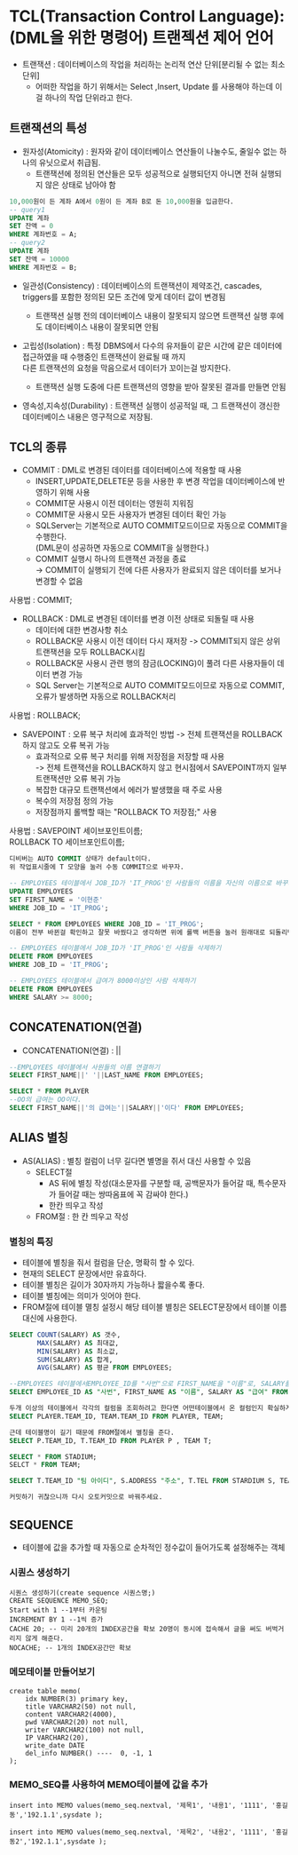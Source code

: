 # TCL(Transaction Control Language): (DML을 위한 명령어) 트랜젝션 제어 언어
- 트랜잭션 : 데이터베이스의 작업을 처리하는 논리적 연산 단위[분리될 수 없는 최소 단위]
    - 어떠한 작업을 하기 위해서는 Select ,Insert, Update 를 사용해야 하는데 이걸 하나의 작업 단위라고 한다.


## 트랜잭션의 특성
- 원자성(Atomicity) : 원자와 같이 데이터베이스 연산들이 나눌수도, 줄일수 없는 하나의 유닛으로서 취급됨.
    - 트랜잭션에 정의된 연산들은 모두 성공적으로 실행되던지 아니면 전혀 실행되지 않은 상태로 남아야 함

```SQL
10,000원이 든 계좌 A에서 0원이 든 계좌 B로 돈 10,000원을 입금한다.
-- query1
UPDATE 계좌
SET 잔액 = 0
WHERE 계좌번호 = A;
-- query2
UPDATE 계좌
SET 잔액 = 10000
WHERE 계좌번호 = B;
``` 
- 일관성(Consistency) : 데이터베이스의 트랜잭션이 제약조건, cascades, triggers를 포함한 정의된 모든 조건에 맞게 데이터 값이 변경됨
    - 트랜잭션 실행 전의 데이터베이스 내용이 잘못되지 않으면 트랜잭션 실행 후에도 데이터베이스 내용이 잘못되면 안됨

- 고립성(Isolation) : 특정 DBMS에서 다수의 유저들이 같은 시간에 같은 데이터에 접근하였을 때 수행중인 트랜잭션이 완료될 때 까지<br> 다른 트랜잭션의 요청을 막음으로서 데이터가 꼬이는걸 방지한다.
    - 트랜잭션 실행 도중에 다른 트랜잭션의 영향을 받아 잘못된 결과를 만들면 안됨

- 영속성,지속성(Durability) : 트랜잭션 실행이 성공적일 때, 그 트랜잭션이 갱신한 데이터베이스 내용은 영구적으로 저장됨.


## TCL의 종류

- COMMIT : DML로 변경된 데이터를 데이터베이스에 적용할 때 사용
  - INSERT,UPDATE,DELETE문 등을 사용한 후 변경 작업을 데이터베이스에 반영하기 위해 사용
  - COMMIT문 사용시 이전 데이터는 영원히 지워짐
  - COMMIT문 사용시 모든 사용자가 변경된 데이터 확인 가능
  - SQLServer는 기본적으로 AUTO COMMIT모드이므로 자동으로 COMMIT을 수행한다.<br> (DML문이 성공하면 자동으로 COMMIT을 실행한다.)
  - COMMIT 실행시 하나의 트랜잭션 과정을 종료<br> → COMMIT이 실행되기 전에 다른 사용자가 완료되지 않은 데이터를 보거나 변경할 수 없음<br>

사용법 : COMMIT;<br>

- ROLLBACK : DML로 변경된 데이터를 변경 이전 상태로 되돌릴 때 사용
    - 데이터에 대한 변경사항 취소
    - ROLLBACK문 사용시 이전 데이터 다시 재저장 -> COMMIT되지 않은 상위 트랜잭션을 모두 ROLLBACK시킴
    - ROLLBACK문 사용시 관련 행의 잠금(LOCKING)이 풀려 다른 사용자들이 데이터 변경 가능
    - SQL Server는 기본적으로 AUTO COMMIT모드이므로 자동으로 COMMIT, 오류가 발생하면 자동으로 ROLLBACK처리

사용법 : ROLLBACK;<br>

- SAVEPOINT : 오류 복구 처리에 효과적인 방법 -> 전체 트랜잭션을 ROLLBACK하지 않고도 오류 복귀 가능
    - 효과적으로 오류 복구 처리를 위해 저장점을 저장할 때 사용<br> -> 전체 트랜잭션을 ROLLBACK하지 않고 현시점에서 SAVEPOINT까지 일부 트랜잭션만 오류 복귀 가능
    - 복잡한 대규모 트랜잭션에서 에러가 발생했을 때 주로 사용
    - 복수의 저장점 정의 가능
    - 저장점까지 롤백할 때는 "ROLLBACK TO 저장점;" 사용

사용법 : SAVEPOINT 세이브포인트이름;<br>
ROLLBACK TO 세이브포인트이름;<br>

```SQL
디비버는 AUTO COMMIT 상태가 default이다.
위 작업표시줄에 T 모양을 눌러 수동 COMMIT으로 바꾸자.

-- EMPLOYEES 테이블에서 JOB_ID가 'IT_PROG'인 사람들의 이름을 자신의 이름으로 바꾸기
UPDATE EMPLOYEES
SET FIRST_NAME = '이현준'
WHERE JOB_ID = 'IT_PROG';

SELECT * FROM EMPLOYEES WHERE JOB_ID = 'IT_PROG';
이름이 전부 바뀐걸 확인하고 잘못 바꿨다고 생각하면 위에 롤백 버튼을 눌러 원래대로 되돌리면 된다.

-- EMPLOYEES 테이블에서 JOB_ID가 'IT_PROG'인 사람들 삭제하기
DELETE FROM EMPLOYEES
WHERE JOB_ID = 'IT_PROG';

-- EMPLOYEES 테이블에서 급여가 8000이상인 사람 삭제하기
DELETE FROM EMPLOYEES
WHERE SALARY >= 8000;
```

## CONCATENATION(연결)
- CONCATENATION(연결) : ||

```SQL
--EMPLOYEES 테이블에서 사원들의 이름 연결하기
SELECT FIRST_NAME||' '||LAST_NAME FROM EMPLOYEES;

SELECT * FROM PLAYER
--OO의 급여는 OO이다.
SELECT FIRST_NAME||'의 급여는'||SALARY||'이다' FROM EMPLOYEES;
```

## ALIAS 별칭
- AS(ALIAS) : 별칭	컬럼이 너무 길다면 별명을 쥐서 대신 사용할 수 있음
    - SELECT절
        - AS 뒤에 별칭 작성(대소문자를 구분할 때, 공백문자가 들어갈 때, 특수문자가 들어갈 때는 쌍따옴표에 꼭 감싸야 한다.)
        - 한칸 띄우고 작성
    - FROM절 : 한 칸 띄우고 작성

### 별칭의 특징
- 테이블에 별칭을 줘서 컬럼을 단순, 명확히 할 수 있다.
- 현재의 SELECT 문장에서만 유효하다.
- 테이블 별칭은 길이가 30자까지 가능하나 짧을수록 좋다.
- 테이블 별칭에는 의미가 잇어야 한다.
- FROM절에 테이블 멸칭 설정시 해당 테이블 별칭은 SELECT문장에서 테이블 이름 대신에 사용한다.

```SQL
SELECT COUNT(SALARY) AS 갯수,
       MAX(SALARY) AS 최대값,
       MIN(SALARY) AS 최소값,
       SUM(SALARY) AS 합계,
       AVG(SALARY) AS 평균 FROM EMPLOYEES;

--EMPLOYEES 테이블에서EMPLOYEE_ID를 "사번"으로 FIRST_NAME을 "이름"로, SALARY를 "급여"로 바꿔서 검색
SELECT EMPLOYEE_ID AS "사번", FIRST_NAME AS "이름", SALARY AS "급여" FROM EMPLOYEES;

두개 이상의 테이블에서 각각의 컬럼을 조회하려고 한다면 어떤테이블에서 온 컬럼인지 확실하게 적어줘야 한다.
SELECT PLAYER.TEAM_ID, TEAM.TEAM_ID FROM PLAYER, TEAM;

근데 테이블명이 길기 때문에 FROM절에서 별칭을 준다.
SELECT P.TEAM_ID, T.TEAM_ID FROM PLAYER P , TEAM T;

SELECT * FROM STADIUM;
SELCT * FROM TEAM;

SELECT T.TEAM_ID "팀 아이디", S.ADDRESS "주소", T.TEL FROM STARDIUM S, TEAM T;

커밋하기 귀찮으니까 다시 오토커밋으로 바꿔주세요.
```







## SEQUENCE
- 테이블에 값을 추가할 때 자동으로 순차적인 정수값이 들어가도록 설정해주는 객체

### 시퀀스 생성하기
```
시퀀스 생성하기(create sequence 시퀀스명;)
CREATE SEQUENCE MEMO_SEQ;
Start with 1 --1부터 카운팅
INCREMENT BY 1 --1씩 증가
CACHE 20; -- 미리 20개의 INDEX공간을 확보 20명이 동시에 접속해서 글을 써도 버벅거리지 않게 해준다.
NOCACHE; -- 1개의 INDEX공간만 확보
```
### 메모테이블 만들어보기
```
create table memo(
	idx NUMBER(3) primary key,
	title VARCHAR2(50) not null,
	content VARCHAR2(4000),
	pwd VARCHAR2(20) not null,
	writer VARCHAR2(100) not null,
	IP VARCHAR2(20),
	write_date DATE
	del_info NUMBER() ----  0, -1, 1
);
```
### MEMO_SEQ를 사용하여 MEMO테이블에 값을 추가
```
insert into MEMO values(memo_seq.nextval, '제목1', '내용1', '1111', '홍길동','192.1.1',sysdate );

insert into MEMO values(memo_seq.nextval, '제목2', '내용2', '1111', '홍길동2','192.1.1',sysdate );
```

